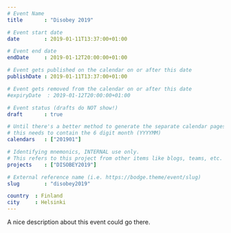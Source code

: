 ```yaml
---
# Event Name
title       : "Disobey 2019"

# Event start date
date        : 2019-01-11T13:37:00+01:00

# Event end date
endDate     : 2019-01-12T20:00:00+01:00

# Event gets published on the calendar on or after this date
publishDate : 2019-01-11T13:37:00+01:00

# Event gets removed from the calendar on or after this date
#expiryDate  : 2019-01-12T20:00:00+01:00

# Event status (drafts do NOT show!)
draft       : true

# Until there's a better method to generate the separate calendar pages;
# this needs to contain the 6 digit month (YYYYMM)
calendars   : ["201901"]

# Identifying mnemonics, INTERNAL use only.
# This refers to this project from other items like blogs, teams, etc.
projects    : ["DISOBEY2019"]

# External reference name (i.e. https://bodge.theme/event/slug)
slug        : "disobey2019"

country  : Finland
city     : Helsinki
---
```


A nice description about this event could go there.
